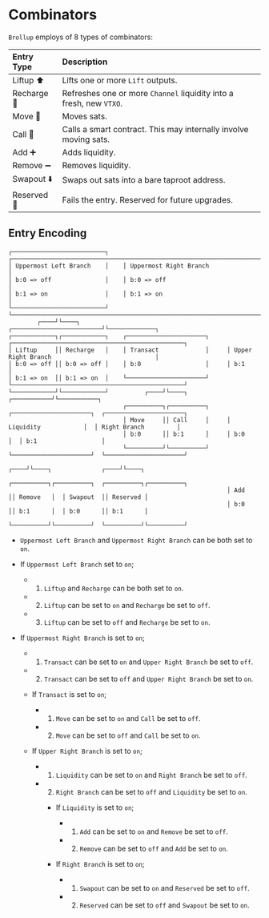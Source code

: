# Combinators
`Brollup` employs of 8 types of combinators:

| Entry Type       |  Description                                                                                  |
|:-----------------|:----------------------------------------------------------------------------------------------|
| Liftup ⬆️        | Lifts one or more `Lift` outputs.                                                             |
| Recharge 🔋      | Refreshes one or more `Channel` liquidity into a fresh, new `VTXO`.                           |
| Move 💸          | Moves sats.                                                                                   |
| Call 📡          | Calls a smart contract. This may internally involve moving sats.                              |
| Add ➕           | Adds liquidity.                                                                               |
| Remove ➖        | Removes liquidity.                                                                            |
| Swapout ⬇️       | Swaps out sats into a bare taproot address.                                                   |
| Reserved 📁      | Fails the entry. Reserved for future upgrades.                                                |


## Entry Encoding
                                                    
    ┌──────────────────────────┐    ┌─────────────────────────────────────────────────────────────────────────────┐     
    │ Uppermost Left Branch    │    │ Uppermost Right Branch                                                      │
    │ b:0 => off               │    │ b:0 => off                                                                  │
    │ b:1 => on                │    │ b:1 => on                                                                   │
    └──────────────────────────┘    └─────────────────────────────────────────────────────────────────────────────┘         
            ┌────┘└────┐                        ┌─────────────────────────┘└─────────────┐
    ┌────────────┐┌────────────┐    ┌──────────────────────┐     ┌────────────────────────────────────────────────┐
    │ Liftup     ││ Recharge   │    │ Transact             │     │ Upper Right Branch                             │  
    │ b:0 => off ││ b:0 => off │    │ b:0                  │     │ b:1                                            │
    │ b:1 => on  ││ b:1 => on  │    └──────────────────────┘     └────────────────────────────────────────────────┘
    └────────────┘└────────────┘          ┌────┘└────┐                       ┌───────────┘└───────────┐
                                    ┌──────────┐┌──────────┐     ┌──────────────────────┐  ┌──────────────────────┐
                                    │ Move     ││ Call     │     │ Liquidity            │  │ Right Branch         │
                                    │ b:0      ││ b:1      │     │ b:0                  │  │ b:1                  │
                                    └──────────┘└──────────┘     └──────────────────────┘  └──────────────────────┘
                                                                       ┌────┘└────┐              ┌────┘└────┐
                                                                 ┌──────────┐┌──────────┐  ┌──────────┐┌──────────┐
                                                                 │ Add      ││ Remove   │  │ Swapout  ││ Reserved │
                                                                 │ b:0      ││ b:1      │  │ b:0      ││ b:1      │
                                                                 └──────────┘└──────────┘  └──────────┘└──────────┘

- `Uppermost Left Branch` and `Uppermost Right Branch` can be both set to `on`.

- If `Uppermost Left Branch` set to `on`;
    - 1. `Liftup` and `Recharge` can be both set to `on`.
    - 2. `Liftup` can be set to `on` and `Recharge` be set to `off`.
    - 3. `Liftup` can be set to `off` and `Recharge` be set to `on`.

- If `Uppermost Right Branch` is set to `on`;
    - 1. `Transact` can be set to `on` and `Upper Right Branch` be set to `off`.
    - 2. `Transact` can be set to `off` and `Upper Right Branch` be set to `on`.

    - If `Transact` is set to `on`;
        - 1. `Move` can be set to `on` and `Call` be set to `off`.
        - 2. `Move` can be set to `off` and `Call` be set to `on`.

    - If `Upper Right Branch` is set to `on`;
        - 1. `Liquidity` can be set to `on` and `Right Branch` be set to `off`.
        - 2. `Right Branch` can be set to `off` and `Liquidity` be set to `on`.

            - If `Liquidity` is set to `on`;
                - 1. `Add` can be set to `on` and `Remove` be set to `off`.
                - 2. `Remove` can be set to `off` and `Add` be set to `on`.

            - If `Right Branch` is set to `on`;
                - 1. `Swapout` can be set to `on` and `Reserved` be set to `off`.
                - 2. `Reserved` can be set to `off` and `Swapout` be set to `on`.